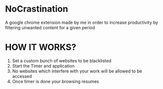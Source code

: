 # NoCrastination
A google chrome extension made by me in order to increase productivity by filtering unwanted content for a given period

# HOW IT WORKS?

1. Set a custom bunch of websites to be blacklisted
2. Start the Timer and application
3. No websites which interfere with your work will be allowed to be accessed 
4. Once timer is done your browsing resumes


